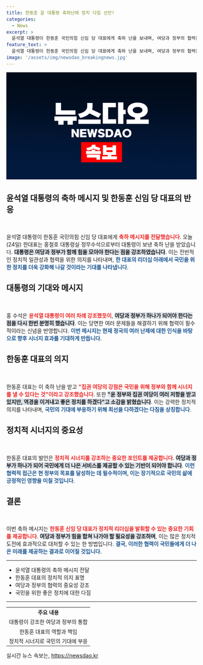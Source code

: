 ```yaml
---
title: 한동훈 윤 대통령 축하난에 정치 다짐 선언!
categories:
  - News
excerpt: >
  윤석열 대통령이 한동훈 국민의힘 신임 당 대표에게 축하 난을 보내며, 여당과 정부의 협력을 강조했습니다. 한 대표는 역경 속에서도 국민을 위한 좋은 정치를 다짐했습니다. 클릭해 이들의 특별한 소통을 확인하세요!
feature_text: >
  윤석열 대통령이 한동훈 국민의힘 신임 당 대표에게 축하 난을 보내며, 여당과 정부의 협력을 강조했습니다. 한 대표는 역경 속에서도 국민을 위한 좋은 정치를 다짐했습니다. 클릭해 이들의 특별한 소통을 확인하세요!
image: '/assets/img/newsdao_breakingnews.jpg'
---
```


<p><img src="/assets/img/newsdao_breakingnews.jpg" alt="firstkoreanews 속보" /></p>

<h2 data-ke-size="size26">윤석열 대통령의 축하 메시지 및 한동훈 신임 당 대표의 반응</h2>

<p data-ke-size="size16">&nbsp;</p>

<p>윤석열 대통령이 한동훈 국민의힘 신임 당 대표에게 <b><span style="color: #ee2323;">축하 메시지를 전달했습니다</span></b>. 오늘(24일) 한대표는 홍철호 대통령실 정무수석으로부터 대통령이 보낸 축하 난을 받았습니다. <b><span style="background-color: #21538527;">대통령은 여당과 정부가 함께 힘을 모아야 한다는 점을 강조하였습니다</span></b>. 이는 전반적인 정치적 일관성과 협력을 위한 의지를 나타내며, <b><span style="color: #1a5490;">한 대표의 리더십 아래에서 국민을 위한 정치를 더욱 강화해 나갈 것이라는 기대를 나타냅니다</span></b>.</p>

<h2 data-ke-size="size26">대통령의 기대와 메시지</h2>

<p data-ke-size="size16">&nbsp;</p>

<p>홍 수석은 <b><span style="color: #ee2323;">윤석열 대통령이 여러 차례 강조했듯이</span></b>, <b><span style="background-color: #21538527;">여당과 정부가 하나가 되어야 한다는 점을 다시 한번 분명히 했습니다</span></b>. 이는 당면한 여러 문제들을 해결하기 위해 협력이 필수적이라는 신념을 반영합니다. <b><span style="color: #1a5490;">이번 메시지는 현재 정국의 여러 난제에 대한 인식을 바탕으로 향후 시너지 효과를 기대하게 만듭니다</span></b>.</p>

<h2 data-ke-size="size26">한동훈 대표의 의지</h2>

<p data-ke-size="size16">&nbsp;</p>

<p>한동훈 대표는 이 축하 난을 받고 <b><span style="color: #ee2323;">"집권 여당의 강점은 국민을 위해 정부와 함께 시너지를 낼 수 있다는 것"이라고 강조했습니다</span></b>. 또한 <b><span style="background-color: #21538527;">"윤 정부와 집권 여당이 여러 저항을 받고 있지만, 역경을 이겨내고 좋은 정치를 하겠다"고 소감을 밝혔습니다</span></b>. 이는 강력한 정치적 의지를 나타내며, <b><span style="color: #1a5490;">국민의 기대에 부응하기 위해 최선을 다하겠다는 다짐을 상징합니다</span></b>.</p>

<h2 data-ke-size="size26">정치적 시너지의 중요성</h2>

<p data-ke-size="size16">&nbsp;</p>

<p>한동훈 대표의 발언은 <b><span style="color: #ee2323;">정치적 시너지를 강조하는 중요한 포인트를 제공합니다</span></b>. <b><span style="background-color: #21538527;">여당과 정부가 하나가 되어 국민에게 더 나은 서비스를 제공할 수 있는 기반이 되어야 합니다</span></b>. <b><span style="color: #1a5490;">이런 협력적 접근은 현 정부의 목표를 달성하는 데 필수적이며, 이는 장기적으로 국민의 삶에 긍정적인 영향을 미칠 것입니다</span></b>.</p>

<h2 data-ke-size="size26">결론</h2>

<p data-ke-size="size16">&nbsp;</p>

<p>이번 축하 메시지는 <b><span style="color: #ee2323;">한동훈 신임 당 대표가 정치적 리더십을 발휘할 수 있는 중요한 기회를 제공합니다</span></b>. <b><span style="background-color: #21538527;">여당과 정부가 힘을 합쳐 나가야 할 필요성을 강조하며</span></b>, 이는 많은 정치적 도전에 효과적으로 대처할 수 있는 한 방법입니다. <b><span style="color: #1a5490;">결국, 이러한 협력이 국민들에게 더 나은 미래를 제공하는 결과로 이어질 것입니다</span></b>.</p>

<hr>

<ul>
  <li>윤석열 대통령의 축하 메시지 전달</li>
  <li>한동훈 대표의 정치적 의지 표명</li>
  <li>여당과 정부의 협력의 중요성 강조</li>
  <li>국민을 위한 좋은 정치에 대한 다짐</li>
</ul>

<hr>

<table style="width:100%">
  <tr>
    <td style="text-align: center; height: 17px;"><b>주요 내용</b></td>
  </tr>
  <tr>
    <td style="text-align: center; height: 17px;">대통령이 강조한 여당과 정부의 통합</td>
  </tr>
  <tr>
    <td style="text-align: center; height: 17px;">한동훈 대표의 역할과 책임</td>
  </tr>
  <tr>
    <td style="text-align: center; height: 17px;">정치적 시너지로 국민의 기대에 부응</td>
  </tr>
</table>
실시간 뉴스 속보는, <a href="https://newsdao.kr" rel="dofollow">https://newsdao.kr</a>


